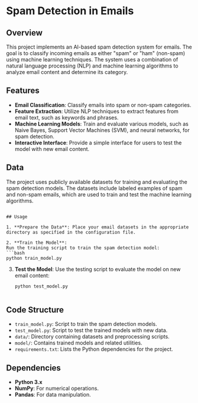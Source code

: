 # Spam Detection in Emails

## Overview

This project implements an AI-based spam detection system for emails. The goal is to classify incoming emails as either "spam" or "ham" (non-spam) using machine learning techniques. The system uses a combination of natural language processing (NLP) and machine learning algorithms to analyze email content and determine its category.

## Features

- **Email Classification**: Classify emails into spam or non-spam categories.
- **Feature Extraction**: Utilize NLP techniques to extract features from email text, such as keywords and phrases.
- **Machine Learning Models**: Train and evaluate various models, such as Naive Bayes, Support Vector Machines (SVM), and neural networks, for spam detection.
- **Interactive Interface**: Provide a simple interface for users to test the model with new email content.

## Data

The project uses publicly available datasets for training and evaluating the spam detection models. The datasets include labeled examples of spam and non-spam emails, which are used to train and test the machine learning algorithms.

   ```

## Usage

1. **Prepare the Data**: Place your email datasets in the appropriate directory as specified in the configuration file.
   
2. **Train the Model**:
   Run the training script to train the spam detection model:
   ```bash
   python train_model.py
   ```
   
3. **Test the Model**:
   Use the testing script to evaluate the model on new email content:
   ```bash
   python test_model.py
   ```


   ```

## Code Structure

- `train_model.py`: Script to train the spam detection models.
- `test_model.py`: Script to test the trained models with new data.
- `data/`: Directory containing datasets and preprocessing scripts.
- `model/`: Contains trained models and related utilities.
- `requirements.txt`: Lists the Python dependencies for the project.

## Dependencies

- **Python 3.x**
- **NumPy**: For numerical operations.
- **Pandas**: For data manipulation.




